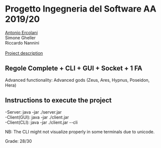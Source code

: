 # Progetto Ingegneria del Software AA 2019/20



[Antonio Ercolani](https://github.com/antonio-ercolani)<br/>
Simone Gheller<br/>
Riccardo Nannini<br/><br/>
[Project description](https://github.com/riccardo-nannini/ing-sw-2020-ercolani-gheller-nannini/blob/master/Requirements.pdf)<br/>

## Regole Complete + CLI + GUI + Socket + 1 FA
Advanced functionality: Advanced gods (Zeus, Ares, Hypnus, Poseidon, Hera)

## Instructions to execute the project
-Server: java -jar ./server.jar<br/>
-Client(GUI): java -jar ./client.jar<br/>
-Client(CLI): java -jar ./client.jar --cli<br/>

NB: The CLI might not visualize properly in some terminals due to unicode.

Grade: 28/30
